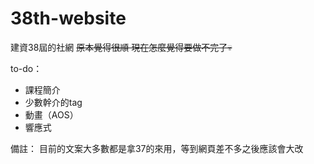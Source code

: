 # 38th-website
建資38屆的社網
~~原本覺得很順 現在怎麼覺得要做不完了💀~~

to-do：
- 課程簡介
- 少數幹介的tag
- 動畫（AOS）
- 響應式

備註：
目前的文案大多數都是拿37的來用，等到網頁差不多之後應該會大改
